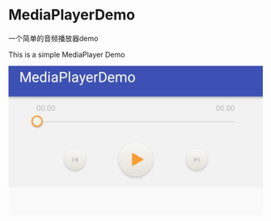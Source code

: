 # MediaPlayerDemo

一个简单的音频播放器demo

This is a simple MediaPlayer Demo

![image](https://github.com/zzh3321/MediaPlayerDemo/raw/master/images/screenshot.png)
